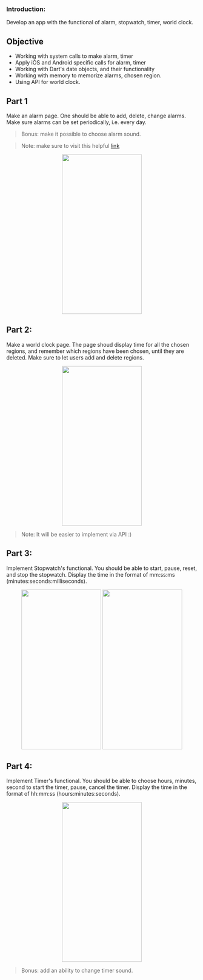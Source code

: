 ### Introduction:

Develop an app with the functional of alarm, stopwatch, timer, world clock.

## Objective

- Working with system calls to make alarm, timer
- Apply iOS and Android specific calls for alarm, timer
- Working with Dart's date objects, and their functionality
- Working with memory to memorize alarms, chosen region.
- Using API for world clock.

## Part 1

Make an alarm page. One should be able to add, delete, change alarms. Make sure alarms can be set periodically, i.e. every day.

> Bonus: make it possible to choose alarm sound.

> Note: make sure to visit this helpful [link](https://pub.dev/packages/flutter_local_notifications)

<center>
<img src="https://github.com/alem-01/alem_public/blob/master/resources/clock.01.png?raw=true" style = "width: 210px !important; height: 420px !important;"/>
</center>

## Part 2:

Make a world clock page. The page shoud display time for all the chosen regions, and remember which regions have been chosen, until they are deleted. Make sure to let users add and delete regions.

<center>
<img src="https://github.com/alem-01/alem_public/blob/master/resources/clock.02.png?raw=true" style = "width: 210px !important; height: 420px !important;"/>
</center>

> Note: It will be easier to implement via API :)

## Part 3:

Implement Stopwatch's functional. You should be able to start, pause, reset, and stop the stopwatch. Display the time in the format of mm:ss:ms (minutes:seconds:milliseconds).


<center>
<img src="https://github.com/alem-01/alem_public/blob/master/resources/clock.03.png?raw=true" style = "width: 210px !important; height: 420px !important;"/>

<img src="https://github.com/alem-01/alem_public/blob/master/resources/clock.04.png?raw=true" style = "width: 210px !important; height: 420px !important;"/>
</center>

## Part 4:

Implement Timer's functional. You should be able to choose hours, minutes, second to start the timer, pause, cancel the timer. Display the time in the format of hh:mm:ss (hours:minutes:seconds).

<center>
<img src="https://github.com/alem-01/alem_public/blob/master/resources/clock.05.png?raw=true" style = "width: 210px !important; height: 420px !important;"/>
</center>

> Bonus: add an ability to change timer sound.
